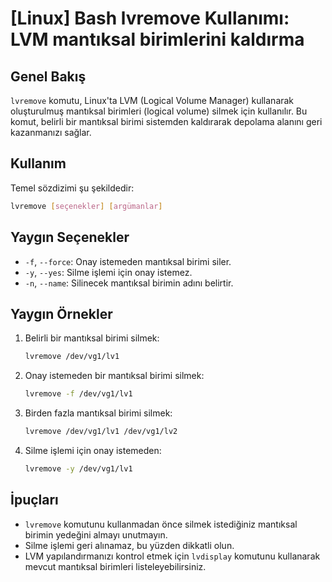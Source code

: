 # [Linux] Bash lvremove Kullanımı: LVM mantıksal birimlerini kaldırma

## Genel Bakış
`lvremove` komutu, Linux'ta LVM (Logical Volume Manager) kullanarak oluşturulmuş mantıksal birimleri (logical volume) silmek için kullanılır. Bu komut, belirli bir mantıksal birimi sistemden kaldırarak depolama alanını geri kazanmanızı sağlar.

## Kullanım
Temel sözdizimi şu şekildedir:
```bash
lvremove [seçenekler] [argümanlar]
```

## Yaygın Seçenekler
- `-f`, `--force`: Onay istemeden mantıksal birimi siler.
- `-y`, `--yes`: Silme işlemi için onay istemez.
- `-n`, `--name`: Silinecek mantıksal birimin adını belirtir.

## Yaygın Örnekler
1. Belirli bir mantıksal birimi silmek:
   ```bash
   lvremove /dev/vg1/lv1
   ```

2. Onay istemeden bir mantıksal birimi silmek:
   ```bash
   lvremove -f /dev/vg1/lv1
   ```

3. Birden fazla mantıksal birimi silmek:
   ```bash
   lvremove /dev/vg1/lv1 /dev/vg1/lv2
   ```

4. Silme işlemi için onay istemeden:
   ```bash
   lvremove -y /dev/vg1/lv1
   ```

## İpuçları
- `lvremove` komutunu kullanmadan önce silmek istediğiniz mantıksal birimin yedeğini almayı unutmayın.
- Silme işlemi geri alınamaz, bu yüzden dikkatli olun.
- LVM yapılandırmanızı kontrol etmek için `lvdisplay` komutunu kullanarak mevcut mantıksal birimleri listeleyebilirsiniz.